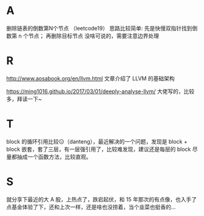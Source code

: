 # A

删除链表的倒数第N个节点 （leetcode19）
思路比较简单:
先是快慢双指针找到倒数第 n 个节点；
再删除目标节点
没啥可说的，需要注意边界处理

# R

http://www.aosabook.org/en/llvm.html
文章介绍了 LLVM 的基础架构

https://ming1016.github.io/2017/03/01/deeply-analyse-llvm/
大佬写的，比较多，拜读一下~

# T

block 的循环引用比较😑（danteng），最近解决的一个问题，发现是 block + block 嵌套，套了三层，有一层强引用了，比较难发现，建议还是每层的 block 尽量都抽成一个函数方法，比较直观。

# S

就分享下最近的大 A 股，上热点了，跌宕起伏，和 15 年那次的有点像，也入手了点基金体验了下，还和上次一样，还是啥也没捞着，当个韭菜也挺香的...






